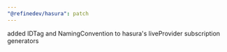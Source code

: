 ```yaml
---
"@refinedev/hasura": patch
---
```


added IDTag and NamingConvention to hasura's liveProvider subscription generators
